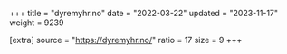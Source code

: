 +++
title = "dyremyhr.no"
date = "2022-03-22"
updated = "2023-11-17"
weight = 9239

[extra]
source = "https://dyremyhr.no/"
ratio = 17
size = 9
+++
